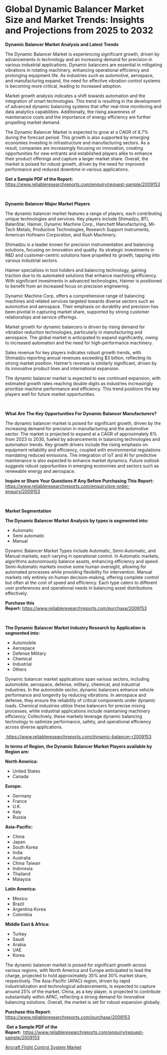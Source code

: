 <p><h1>Global Dynamic Balancer Market Size and Market Trends: Insights and Projections from 2025 to 2032</h1></p><p><strong>Dynamic Balancer Market Analysis and Latest Trends</strong></p>
<p><p>The Dynamic Balancer Market is experiencing significant growth, driven by advancements in technology and an increasing demand for precision in various industrial applications. Dynamic balancers are essential in mitigating vibrations in rotating machinery, enhancing operational efficiency and prolonging equipment life. As industries such as automotive, aerospace, and manufacturing expand, the need for effective vibration control systems is becoming more critical, leading to increased adoption.</p><p>Market growth analysis indicates a shift towards automation and the integration of smart technologies. This trend is resulting in the development of advanced dynamic balancing systems that offer real-time monitoring and data analytics capabilities. Additionally, the rising awareness of maintenance costs and the importance of energy efficiency are further propelling market demand.</p><p>The Dynamic Balancer Market is expected to grow at a CAGR of 8.7% during the forecast period. This growth is also supported by emerging economies investing in infrastructure and manufacturing sectors. As a result, companies are increasingly focusing on innovation, creating opportunities for new entrants and established players alike to enhance their product offerings and capture a larger market share. Overall, the market is poised for robust growth, driven by the need for improved performance and reduced downtime in various applications.</p></p>
<p><strong>Get a Sample PDF of the Report:&nbsp;</strong> <a href="https://www.reliableresearchreports.com/enquiry/request-sample/2009153?utm_campaign=2216&utm_medium=2&utm_source=Github&utm_content=ia&utm_term=10042025&utm_id=dynamic-balancer">https://www.reliableresearchreports.com/enquiry/request-sample/2009153</a></p>
<p>&nbsp;</p>
<p><strong>Dynamic Balancer Major Market Players</strong></p>
<p><p>The dynamic balancer market features a range of players, each contributing unique technologies and services. Key players include Shimadzu, BTI, BalanStar, Haimer, Dynamic Machine Corp., Hanchett Manufacturing, Mi-Tech Metals, Productive Technologies, Research Support Instruments, American Hofmann Corporation, and Rush Machinery.</p><p>Shimadzu is a leader known for precision instrumentation and balancing solutions, focusing on innovation and quality. Its strategic investments in R&D and customer-centric solutions have propelled its growth, tapping into various industrial sectors.</p><p>Haimer specializes in tool holders and balancing technology, gaining traction due to its automated solutions that enhance machining efficiency. With significant investments in advanced technologies, Haimer is positioned to benefit from an increased focus on precision engineering.</p><p>Dynamic Machine Corp. offers a comprehensive range of balancing machines and related services targeted towards diverse sectors such as automotive and aerospace. Their emphasis on durability and precision has been pivotal in capturing market share, supported by strong customer relationships and service offerings.</p><p>Market growth for dynamic balancers is driven by rising demand for vibration reduction technologies, particularly in manufacturing and aerospace. The global market is anticipated to expand significantly, owing to increased automation and the need for high-performance machinery.</p><p>Sales revenue for key players indicates robust growth trends, with Shimadzu reporting annual revenues exceeding $3 billion, reflecting its strong market position. Haimer’s revenue is similarly significant, driven by its innovative product lines and international expansion.</p><p>The dynamic balancer market is expected to see continued expansion, with estimated growth rates reaching double digits as industries increasingly prioritize machine performance and efficiency. This trend positions the key players well for future market opportunities.</p></p>
<p>&nbsp;</p>
<p><strong>What Are The Key Opportunities For Dynamic Balancer Manufacturers?</strong></p>
<p><p>The dynamic balancer market is poised for significant growth, driven by the increasing demand for precision in manufacturing and the automotive sector. The market is projected to expand at a CAGR of approximately 6% from 2023 to 2030, fueled by advancements in balancing technologies and automation trends. Key growth drivers include the rising emphasis on equipment reliability and efficiency, coupled with environmental regulations mandating reduced emissions. The integration of IoT and AI for predictive maintenance is also expected to enhance market dynamics. Future outlook suggests robust opportunities in emerging economies and sectors such as renewable energy and aerospace.</p></p>
<p><strong>Inquire or Share Your Questions If Any Before Purchasing This Report:</strong> <a href="https://www.reliableresearchreports.com/enquiry/pre-order-enquiry/2009153?utm_campaign=2216&utm_medium=2&utm_source=Github&utm_content=ia&utm_term=10042025&utm_id=dynamic-balancer">https://www.reliableresearchreports.com/enquiry/pre-order-enquiry/2009153</a></p>
<p>&nbsp;</p>
<p><strong>Market Segmentation</strong></p>
<p><strong>The Dynamic Balancer Market Analysis by types is segmented into:</strong></p>
<p><ul><li>Automatic</li><li>Semi automatic</li><li>Manual</li></ul></p>
<p><p>Dynamic Balancer Market Types include Automatic, Semi-Automatic, and Manual markets, each varying in operational control. In Automatic markets, algorithms autonomously balance assets, enhancing efficiency and speed. Semi-Automatic markets involve some human oversight, allowing for automated processes while providing flexibility for intervention. Manual markets rely entirely on human decision-making, offering complete control but often at the cost of speed and efficiency. Each type caters to different user preferences and operational needs in balancing asset distributions effectively.</p></p>
<p><strong>Purchase this Report:&nbsp;</strong><a href="https://www.reliableresearchreports.com/purchase/2009153?utm_campaign=2216&utm_medium=2&utm_source=Github&utm_content=ia&utm_term=10042025&utm_id=dynamic-balancer">https://www.reliableresearchreports.com/purchase/2009153</a></p>
<p>&nbsp;</p>
<p><strong>The Dynamic Balancer Market Industry Research by Application is segmented into:</strong></p>
<p><ul><li>Automobile</li><li>Aerospace</li><li>Defense Military</li><li>Chemical</li><li>Industrial</li><li>Others</li></ul></p>
<p><p>Dynamic balancer market applications span various sectors, including automobile, aerospace, defense, military, chemical, and industrial industries. In the automobile sector, dynamic balancers enhance vehicle performance and longevity by reducing vibrations. In aerospace and defense, they ensure the reliability of critical components under dynamic loads. Chemical industries utilize these balancers for precise mixing processes, while industrial applications include maintaining machinery efficiency. Collectively, these markets leverage dynamic balancing technology to optimize performance, safety, and operational efficiency across diverse applications.</p></p>
<p><a href="https://www.reliableresearchreports.com/dynamic-balancer-r2009153?utm_campaign=2216&utm_medium=2&utm_source=Github&utm_content=ia&utm_term=10042025&utm_id=dynamic-balancer">&nbsp;https://www.reliableresearchreports.com/dynamic-balancer-r2009153</a></p>
<p><strong>In terms of Region, the Dynamic Balancer Market Players available by Region are:</strong></p>
<p>
    <p> <strong> North America: </strong>
        <ul>
            <li>United States</li>
            <li>Canada</li>
        </ul>
        </p> 
    <p> <strong> Europe: </strong>
        <ul>
            <li>Germany</li>
            <li>France</li>
            <li>U.K.</li>
            <li>Italy</li>
            <li>Russia</li>
        </ul>
        </p> 
    <p> <strong> Asia-Pacific: </strong>
        <ul>
            <li>China</li>
            <li>Japan</li>
            <li>South Korea</li>
            <li>India</li>
            <li>Australia</li>
            <li>China Taiwan</li>
            <li>Indonesia</li>
            <li>Thailand</li>
            <li>Malaysia</li>
        </ul>
        </p> 
    <p> <strong> Latin America: </strong>
        <ul>
            <li>Mexico</li>
            <li>Brazil</li>
            <li>Argentina Korea</li>
            <li>Colombia</li>
        </ul>
        </p> 
    <p> <strong> Middle East & Africa: </strong>
        <ul>
            <li>Turkey</li>
            <li>Saudi</li>
            <li>Arabia</li>
            <li>UAE</li>
            <li>Korea</li>
        </ul>
    </p>
    </p>
<p><p>The dynamic balancer market is poised for significant growth across various regions, with North America and Europe anticipated to lead the charge, projected to hold approximately 35% and 30% market share, respectively. The Asia-Pacific (APAC) region, driven by rapid industrialization and technological advancements, is expected to capture around 25% of the market. China, as a key player, is projected to contribute substantially within APAC, reflecting a strong demand for innovative balancing solutions. Overall, the market is set for robust expansion globally.</p></p>
<p><strong>Purchase this Report: </strong><a href="https://www.reliableresearchreports.com/purchase/2009153?utm_campaign=2216&utm_medium=2&utm_source=Github&utm_content=ia&utm_term=10042025&utm_id=dynamic-balancer">https://www.reliableresearchreports.com/purchase/2009153</a></p>
<p>&nbsp;<strong>Get a Sample PDF of the Report:&nbsp;&nbsp;</strong><a href="https://www.reliableresearchreports.com/enquiry/request-sample/2009153?utm_campaign=2216&utm_medium=2&utm_source=Github&utm_content=ia&utm_term=10042025&utm_id=dynamic-balancer">https://www.reliableresearchreports.com/enquiry/request-sample/2009153</a></p>
<p><strong></strong></p>
<p><p><a href="https://github.com/djembashote/Market-Research-Report-List-1/blob/main/aircraft-flight-control-system-market.md?utm_campaign=2216&utm_medium=2&utm_source=Github&utm_content=ia&utm_term=10042025&utm_id=dynamic-balancer">Aircraft Flight Control System Market</a></p></p>